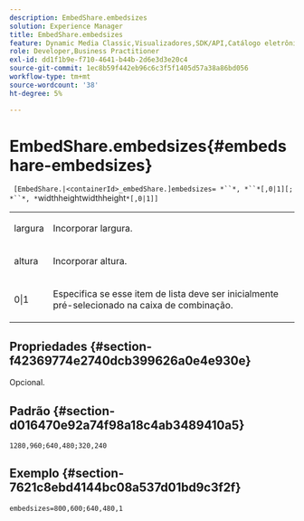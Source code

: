 ```yaml
---
description: EmbedShare.embedsizes
solution: Experience Manager
title: EmbedShare.embedsizes
feature: Dynamic Media Classic,Visualizadores,SDK/API,Catálogo eletrônico
role: Developer,Business Practitioner
exl-id: dd1f1b9e-f710-4641-b44b-2d6e3d3e20c4
source-git-commit: 1ec8b59f442eb96c6c3f5f1405d57a38a86bd056
workflow-type: tm+mt
source-wordcount: '38'
ht-degree: 5%

---
```


# EmbedShare.embedsizes{#embedshare-embedsizes}

` [EmbedShare.|<containerId>_embedShare.]embedsizes= *``*, *``*[,0|1][; *``*, *`widthheightwidthheight`*[,0|1]]`

<table id="table_2B109D2F91E64B5382B31921C3780FA5"> 
 <tbody> 
  <tr> 
   <td colname="col1"> <p> <span class="codeph"> <span class="varname"> largura  </span> </span> </p> </td> 
   <td colname="col2"> <p>Incorporar largura. </p> </td> 
  </tr> 
  <tr> 
   <td colname="col1"> <p> <span class="codeph"> <span class="varname"> altura  </span> </span> </p> </td> 
   <td colname="col2"> <p>Incorporar altura. </p> </td> 
  </tr> 
  <tr> 
   <td colname="col1"> <p> <span class="codeph"> 0|1  </span> </p> </td> 
   <td colname="col2"> <p> Especifica se esse item de lista deve ser inicialmente pré-selecionado na caixa de combinação. </p> </td> 
  </tr> 
 </tbody> 
</table>

## Propriedades {#section-f42369774e2740dcb399626a0e4e930e}

Opcional.

## Padrão {#section-d016470e92a74f98a18c4ab3489410a5}

`1280,960;640,480;320,240`

## Exemplo {#section-7621c8ebd4144bc08a537d01bd9c3f2f}

`embedsizes=800,600;640,480,1`
